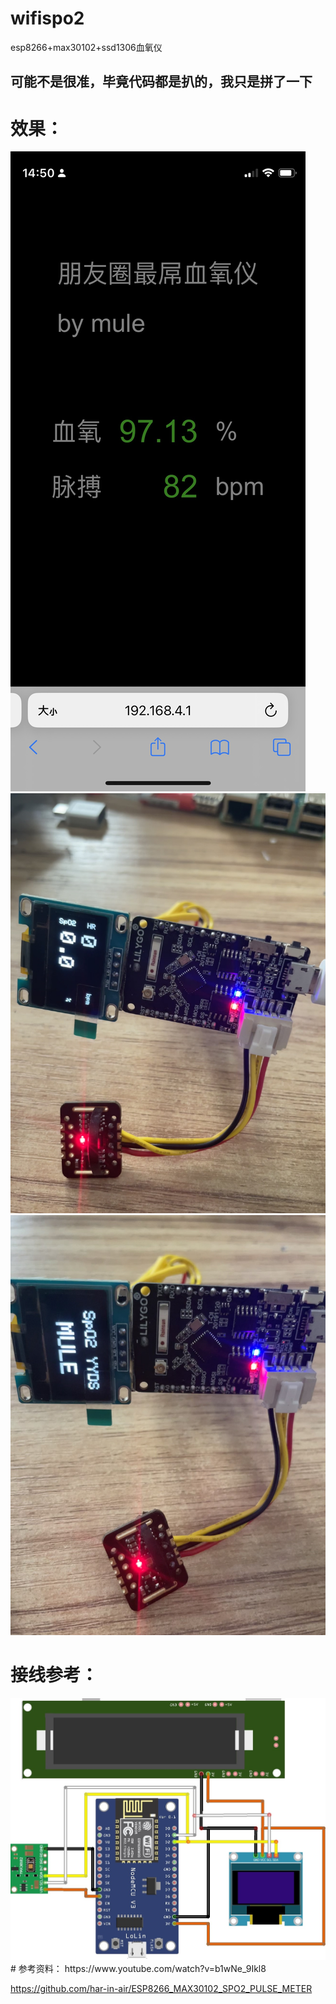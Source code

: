 # wifispo2
esp8266+max30102+ssd1306血氧仪

## 可能不是很准，毕竟代码都是扒的，我只是拼了一下

# 效果：
<img src="1.jpg">
<img src="2.JPG">
<img src="3.JPG">

# 接线参考：
<img src="接线参考图.jpg">
# 参考资料：
https://www.youtube.com/watch?v=b1wNe_9Ikl8

https://github.com/har-in-air/ESP8266_MAX30102_SPO2_PULSE_METER
